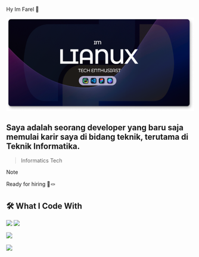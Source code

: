Hy Im Farel 👋

![FarelAjahh](img/Banner.png)
## Saya adalah seorang developer yang baru saja memulai karir saya di bidang teknik, terutama di Teknik Informatika.
> Informatics Tech

> [!NOTE]
> Ready for hiring 🔧🪢

## 🛠️ What I Code With

<img src="https://cdn.jsdelivr.net/gh/devicons/devicon@latest/icons/canva/canva-original.svg"  height="60" />

<img src="https://cdn.jsdelivr.net/gh/devicons/devicon@latest/icons/python/python-original.svg" height="60" />

<img src="https://cdn.jsdelivr.net/gh/devicons/devicon@latest/icons/figma/figma-original.svg" height="60" 
/>

<img src="https://cdn.jsdelivr.net/gh/devicons/devicon@latest/icons/vscode/vscode-original.svg" height="60" />










